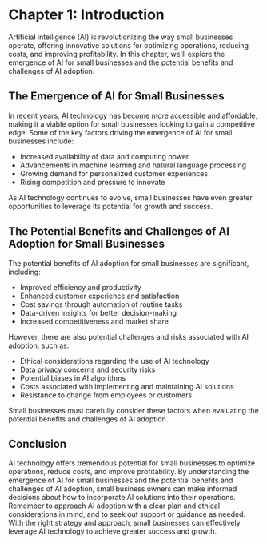 Chapter 1: Introduction
=======================

Artificial intelligence (AI) is revolutionizing the way small businesses operate, offering innovative solutions for optimizing operations, reducing costs, and improving profitability. In this chapter, we'll explore the emergence of AI for small businesses and the potential benefits and challenges of AI adoption.

The Emergence of AI for Small Businesses
----------------------------------------

In recent years, AI technology has become more accessible and affordable, making it a viable option for small businesses looking to gain a competitive edge. Some of the key factors driving the emergence of AI for small businesses include:

* Increased availability of data and computing power
* Advancements in machine learning and natural language processing
* Growing demand for personalized customer experiences
* Rising competition and pressure to innovate

As AI technology continues to evolve, small businesses have even greater opportunities to leverage its potential for growth and success.

The Potential Benefits and Challenges of AI Adoption for Small Businesses
-------------------------------------------------------------------------

The potential benefits of AI adoption for small businesses are significant, including:

* Improved efficiency and productivity
* Enhanced customer experience and satisfaction
* Cost savings through automation of routine tasks
* Data-driven insights for better decision-making
* Increased competitiveness and market share

However, there are also potential challenges and risks associated with AI adoption, such as:

* Ethical considerations regarding the use of AI technology
* Data privacy concerns and security risks
* Potential biases in AI algorithms
* Costs associated with implementing and maintaining AI solutions
* Resistance to change from employees or customers

Small businesses must carefully consider these factors when evaluating the potential benefits and challenges of AI adoption.

Conclusion
----------

AI technology offers tremendous potential for small businesses to optimize operations, reduce costs, and improve profitability. By understanding the emergence of AI for small businesses and the potential benefits and challenges of AI adoption, small business owners can make informed decisions about how to incorporate AI solutions into their operations. Remember to approach AI adoption with a clear plan and ethical considerations in mind, and to seek out support or guidance as needed. With the right strategy and approach, small businesses can effectively leverage AI technology to achieve greater success and growth.
